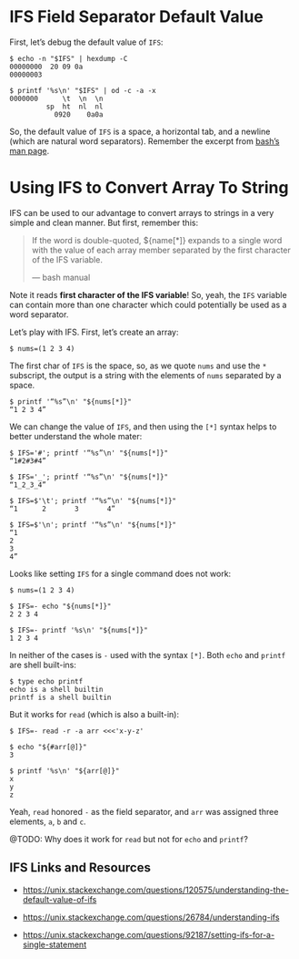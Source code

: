 # IFS Field Separator Default Value

First, let’s debug the default value of `IFS`:

``` shell-session
$ echo -n "$IFS" | hexdump -C
00000000  20 09 0a
00000003

$ printf '%s\n' "$IFS" | od -c -a -x
0000000      \t  \n  \n
         sp  ht  nl  nl
           0920    0a0a
```

So, the default value of `IFS` is a space, a horizontal tab, and a newline (which are natural word separators). Remember the excerpt from [bash’s man page](https://www.gnu.org/software/bash/manual/bash.html#Arrays).

# Using IFS to Convert Array To String

IFS can be used to our advantage to convert arrays to strings in a very simple and clean manner. But first, remember this:

> If the word is double-quoted, ${name\[\*\]} expands to a single word with the value of each array member separated by the first character of the IFS variable.
> 
> —  bash manual 

Note it reads **first character of the IFS variable**\! So, yeah, the `IFS` variable can contain more than one character which could potentially be used as a word separator.

Let’s play with IFS. First, let’s create an array:

``` shell-session
$ nums=(1 2 3 4)
```

The first char of `IFS` is the space, so, as we quote `nums` and use the `*` subscript, the output is a string with the elements of `nums` separated by a space.

``` shell-session
$ printf '“%s”\n' "${nums[*]}"
“1 2 3 4”
```

We can change the value of `IFS`, and then using the `[*]` syntax helps to better understand the whole mater:

``` shell-session
$ IFS='#'; printf '“%s”\n' "${nums[*]}"
“1#2#3#4”

$ IFS='_'; printf '“%s”\n' "${nums[*]}"
“1_2_3_4”

$ IFS=$'\t'; printf '“%s”\n' "${nums[*]}"
“1      2       3       4”

$ IFS=$'\n'; printf '“%s”\n' "${nums[*]}"
“1
2
3
4”
```

Looks like setting `IFS` for a single command does not work:

``` shell-session
$ nums=(1 2 3 4)

$ IFS=- echo "${nums[*]}"
2 2 3 4

$ IFS=- printf '%s\n' "${nums[*]}"
1 2 3 4
```

In neither of the cases is `-` used with the syntax `[*]`. Both `echo` and `printf` are shell built-ins:

``` shell-session
$ type echo printf
echo is a shell builtin
printf is a shell builtin
```

But it works for `read` (which is also a built-in):

``` shell-session
$ IFS=- read -r -a arr <<<'x-y-z'

$ echo "${#arr[@]}"
3

$ printf '%s\n' "${arr[@]}"
x
y
z
```

Yeah, `read` honored `-` as the field separator, and `arr` was assigned three elements, `a`, `b` and `c`.

@TODO: Why does it work for `read` but not for `echo` and `printf`?

## IFS Links and Resources

  - <https://unix.stackexchange.com/questions/120575/understanding-the-default-value-of-ifs>

  - <https://unix.stackexchange.com/questions/26784/understanding-ifs>

  - <https://unix.stackexchange.com/questions/92187/setting-ifs-for-a-single-statement>
